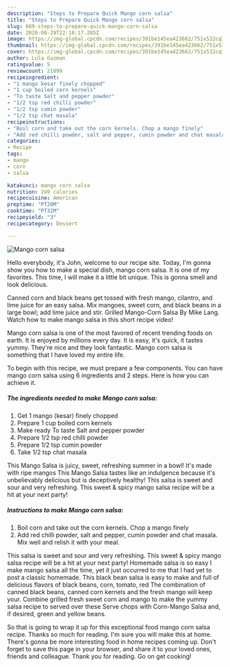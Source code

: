 ```yaml
---
description: "Steps to Prepare Quick Mango corn salsa"
title: "Steps to Prepare Quick Mango corn salsa"
slug: 669-steps-to-prepare-quick-mango-corn-salsa
date: 2020-08-29T22:18:17.285Z
image: https://img-global.cpcdn.com/recipes/391be145ea423662/751x532cq70/mango-corn-salsa-recipe-main-photo.jpg
thumbnail: https://img-global.cpcdn.com/recipes/391be145ea423662/751x532cq70/mango-corn-salsa-recipe-main-photo.jpg
cover: https://img-global.cpcdn.com/recipes/391be145ea423662/751x532cq70/mango-corn-salsa-recipe-main-photo.jpg
author: Lula Guzman
ratingvalue: 5
reviewcount: 21099
recipeingredient:
- "1 mango kesar finely chopped"
- "1 cup boiled corn kernels"
- "To taste Salt and pepper powder"
- "1/2 tsp red chilli powder"
- "1/2 tsp cumin powder"
- "1/2 tsp chat masala"
recipeinstructions:
- "Boil corn and take out the corn kernels. Chop a mango finely"
- "Add red chilli powder, salt and pepper, cumin powder and chat masala. Mix well and relish it with your meal."
categories:
- Recipe
tags:
- mango
- corn
- salsa

katakunci: mango corn salsa 
nutrition: 249 calories
recipecuisine: American
preptime: "PT20M"
cooktime: "PT32M"
recipeyield: "3"
recipecategory: Dessert

---
```



![Mango corn salsa](https://img-global.cpcdn.com/recipes/391be145ea423662/751x532cq70/mango-corn-salsa-recipe-main-photo.jpg)

Hello everybody, it's John, welcome to our recipe site. Today, I'm gonna show you how to make a special dish, mango corn salsa. It is one of my favorites. This time, I will make it a little bit unique. This is gonna smell and look delicious.

Canned corn and black beans get tossed with fresh mango, cilantro, and lime juice for an easy salsa. Mix mangoes, sweet corn, and black beans in a large bowl; add lime juice and stir. Grilled Mango-Corn Salsa By Mike Lang. Watch how to make mango salsa in this short recipe video!

Mango corn salsa is one of the most favored of recent trending foods on earth. It is enjoyed by millions every day. It is easy, it's quick, it tastes yummy. They're nice and they look fantastic. Mango corn salsa is something that I have loved my entire life.


To begin with this recipe, we must prepare a few components. You can have mango corn salsa using 6 ingredients and 2 steps. Here is how you can achieve it.

<!--inarticleads1-->

##### The ingredients needed to make Mango corn salsa:

1. Get 1 mango (kesar) finely chopped
1. Prepare 1 cup boiled corn kernels
1. Make ready To taste Salt and pepper powder
1. Prepare 1/2 tsp red chilli powder
1. Prepare 1/2 tsp cumin powder
1. Take 1/2 tsp chat masala


This Mango Salsa is juicy, sweet, refreshing summer in a bowl! It&#39;s made with ripe mangos This Mango Salsa tastes like an indulgence because it&#39;s unbelievably delicious but is deceptively healthy! This salsa is sweet and sour and very refreshing. This sweet &amp; spicy mango salsa recipe will be a hit at your next party! 

<!--inarticleads2-->

##### Instructions to make Mango corn salsa:

1. Boil corn and take out the corn kernels. Chop a mango finely
1. Add red chilli powder, salt and pepper, cumin powder and chat masala. Mix well and relish it with your meal.


This salsa is sweet and sour and very refreshing. This sweet &amp; spicy mango salsa recipe will be a hit at your next party! Homemade salsa is so easy I make mango salsa all the time, yet it just occurred to me that I had yet to post a classic homemade. This black bean salsa is easy to make and full of delicious flavors of black beans, corn, tomato, red The combination of canned black beans, canned corn kernels and the fresh mango will keep your. Combine grilled fresh sweet corn and mango to make the yummy salsa recipe to served over these Serve chops with Corn-Mango Salsa and, if desired, green and yellow beans. 

So that is going to wrap it up for this exceptional food mango corn salsa recipe. Thanks so much for reading. I'm sure you will make this at home. There's gonna be more interesting food in home recipes coming up. Don't forget to save this page in your browser, and share it to your loved ones, friends and colleague. Thank you for reading. Go on get cooking!
